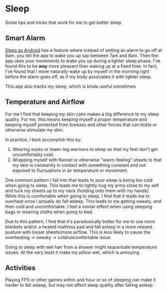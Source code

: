 # Sleep

Some tips and tricks that work for me to get better sleep.

## Smart Alarm

[Sleep as Android](https://sleep.urbandroid.org/) has a feature where instead
of setting an alarm to go off at 8am, you tell the app to wake you up say
between 7am and 8am.  Then the app uses your movements to wake you up during a
lighter sleep phase.  I've found this to be **way** more pleasant than waking
up at a fixed time.  In fact, I've found that I more naturally wake up by
myself in the morning right before the alarm goes off, as if my body
associates it with lighter sleep.

This app also tracks my sleep, which is kinda useful sometimes.

## Temperature and Airflow

For me I find that keeping my skin calm makes a big difference to my
sleep quality.  For me, this means keeping myself a proper temperature and
keeping myself protected from breezes and other forces that can tickle or
otherwise stimulate my skin.

In practice, I best accomplish this by:

1. Wearing socks or lower-leg warmers to sleep so that my feet don't get
   uncomfortably cold.
1. Wrapping myself with flannel or otherwise "warm-feeling" sheets to that my
   skin is constantly in contact with something constant and not exposed to
   fluctuations in air temperature or movement.

One common pattern I fall into that leads to poor sleep is being too cold when
going to sleep. This leads me to tightly hug my arms close to my self and tuck
my sheets up to my neck (holding onto them with my hands). While this is
comfortable when going to sleep, I find that it leads me to overheat once I
actually do fall asleep. This leads to me getting sweaty, and then cold and
uncomfortable.  I feel a similar effect when using sleeping bags or wearing
cloths when going to bed.

Due to this pattern, I find that it's paradoxically better for me to use more
blankets and/or a heated mattress pad and fall asleep in a more relaxed posture
with looser sheets/more airflow. This is less likely to cause the overheating ->
sweaty -> cold/uncomfortable issue.

Going to sleep with wet hair from a shower might exacerbate temperature issues.
At the very least it make my pillow wet, which is annoying.

## Activities

Playing FPS or other games within and hour or so of sleeping can make it harder
to fall asleep, but may not affect sleep quality after falling asleep.
